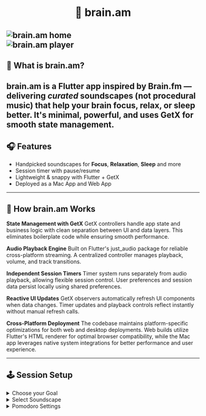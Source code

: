 # <h1 align="center">🧠 brain.am</h1>
![brain.am home](home.png)  
![brain.am player](player.png)
---
## 🚀 What is brain.am?
brain.am is a **Flutter app inspired by Brain.fm** — delivering *curated* soundscapes (not procedural music) that help your brain focus, relax, or sleep better. It's minimal, powerful, and uses **GetX** for smooth state management.
---
## 🎧 Features
- Handpicked soundscapes for **Focus**, **Relaxation**, **Sleep** and more  
- Session timer with pause/resume  
- Lightweight & snappy with Flutter + GetX
- Deployed as a Mac App and Web App
---
## 🧠 How brain.am Works

**State Management with GetX**
GetX controllers handle app state and business logic with clean separation between UI and data layers. This eliminates boilerplate code while ensuring smooth performance.

**Audio Playback Engine**
Built on Flutter's just_audio package for reliable cross-platform streaming. A centralized controller manages playback, volume, and track transitions.

**Independent Session Timers**
Timer system runs separately from audio playback, allowing flexible session control. User preferences and session data persist locally using shared preferences.

**Reactive UI Updates**
GetX observers automatically refresh UI components when data changes. Timer updates and playback controls reflect instantly without manual refresh calls.

**Cross-Platform Deployment**
The codebase maintains platform-specific optimizations for both web and desktop deployments. Web builds utilize Flutter's HTML renderer for optimal browser compatibility, while the Mac app leverages native system integrations for better performance and user experience.

---
## 🕹️ Session Setup
<details>
<summary>Choose your Goal</summary>
- [x] Focus  
- [ ] Relax 
- [ ] Sleep  
- [x] Study 
- [ ] Deep Work 
</details>
<details>
<summary>Select Soundscape</summary>
- [ ] Ocean Waves  
- [x] Rainforest   
- [ ] White Noise  
- [x] Soft Piano
- [x] Post Rock
- [ ] Thunderstorm
- [x] Melancholy
- [ ] Ambience
</details>
<details>
<summary>Pomodoro Settings</summary>
| Setting      | Value (minutes) |
|--------------|-----------------|
| Work Time    | `50`          |
| Rest Time    | `10`          |
</details>
